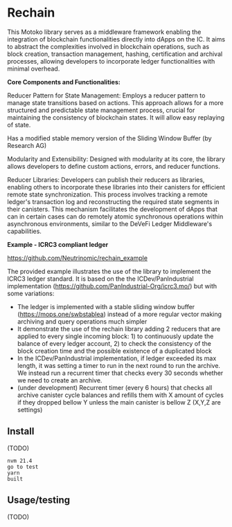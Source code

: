 # Rechain

This Motoko library serves as a middleware framework enabling the integration of blockchain functionalities directly into dApps on the IC. It aims to abstract the complexities involved in blockchain operations, such as block creation, transaction management, hashing, certification and archival processes, allowing developers to incorporate ledger functionalities with minimal overhead.

**Core Components and Functionalities:**

Reducer Pattern for State Management: Employs a reducer pattern to manage state transitions based on actions. This approach allows for a more structured and predictable state management process, crucial for maintaining the consistency of blockchain states. It will allow easy replaying of state.

Has a modified stable memory version of the Sliding Window Buffer (by Research AG)

Modularity and Extensibility: Designed with modularity at its core, the library allows developers to define custom actions, errors, and reducer functions.

Reducer Libraries: Developers can publish their reducers as libraries, enabling others to incorporate these libraries into their canisters for efficient remote state synchronization. This process involves tracking a remote ledger's transaction log and reconstructing the required state segments in their canisters. This mechanism facilitates the development of dApps that can in certain cases can do remotely atomic synchronous operations within asynchronous environments, similar to the DeVeFi Ledger Middleware's capabilities.

**Example - ICRC3 compliant ledger**

https://github.com/Neutrinomic/rechain_example

The provided example illustrates the use of the library to implement the ICRC3 ledger standard. It is based on the the ICDev/PanIndustrial implementation (https://github.com/PanIndustrial-Org/icrc3.mo/) but with some variations:
* The ledger is implemented with a stable sliding window buffer (https://mops.one/swbstablea) instead of a more regular vector making archiving and query operations much simpler
* It demonstrate the use of the rechain library adding 2 reducers that are applied to every single incoming block: 1) to continuously update the balance of every ledger account, 2) to check the consistency of the block creation time and the possible existence of a duplicated block
* In the ICDev/PanIndustrial implementation, if ledger exceeded its max length, it was setting a timer to run in the next round to run the archive. We instead run a recurrent timer that checks every 30 seconds whether we need to create an archive.
* (under development) Recurrent timer (every 6 hours) that checks all archive canister cycle balances and refills them with X amount of cycles if they dropped bellow Y unless the main canister is bellow Z (X,Y,Z are settings)


## Install
(TODO)
```
nvm 21.4
go to test
yarn
built
```

## Usage/testing
(TODO)